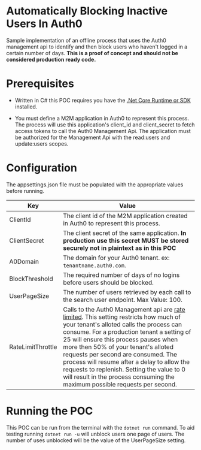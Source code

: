 # Automatically Blocking Inactive Users In Auth0

Sample implementation of an offline process that uses the Auth0 management api to identify and then block users who haven't logged in a certain number of days. **This is a proof of concept and should not be considered production ready code.**

# Prerequisites

- Written in C# this POC requires you have the [.Net Core Runtime or SDK](https://docs.microsoft.com/en-us/dotnet/core/install/dependencies?tabs=netcore30&pivots=os-macos) installed.

- You must define a M2M application in Auth0 to represent this process. The process will use this application's client_id and client_secret to fetch access tokens to call the Auth0 Management Api. The application must be authorized for the Management Api with the read:users and update:users scopes.

# Configuration

The appsettings.json file must be populated with the appropriate values before running.

| Key               | Value                                                                                                                                                                                                                                                                                                                                                                                                                                                                                                                            |
| ----------------- | -------------------------------------------------------------------------------------------------------------------------------------------------------------------------------------------------------------------------------------------------------------------------------------------------------------------------------------------------------------------------------------------------------------------------------------------------------------------------------------------------------------------------------- |
| ClientId          | The client id of the M2M application created in Auth0 to represent this process.                                                                                                                                                                                                                                                                                                                                                                                                                                                 |
| ClientSecret      | The client secret of the same application. **In production use this secret MUST be stored securely not in plaintext as in this POC**                                                                                                                                                                                                                                                                                                                                                                                             |
| A0Domain          | The domain for your Auth0 tenant. ex: `tenantname.auth0.com`.                                                                                                                                                                                                                                                                                                                                                                                                                                                                    |
| BlockThreshold    | The required number of days of no logins before users should be blocked.                                                                                                                                                                                                                                                                                                                                                                                                                                                         |
| UserPageSize      | The number of users retrieved by each call to the search user endpoint. Max Value: 100.                                                                                                                                                                                                                                                                                                                                                                                                                                          |
| RateLimitThrottle | Calls to the Auth0 Management api are [rate limited](https://auth0.com/docs/policies/rate-limits). This setting restricts how much of your tenant's alloted calls the process can consume. For a production tenant a setting of 25 will ensure this process pauses when more then 50% of your tenant's alloted requests per second are consumed. The process will resume after a delay to allow the requests to replenish. Setting the value to 0 will result in the process consuming the maximum possible requests per second. |

# Running the POC

This POC can be run from the terminal with the `dotnet run` command. To aid testing running `dotnet run -u` will unblock users one page of users. The number of uses unblocked will be the value of the UserPageSize setting.
